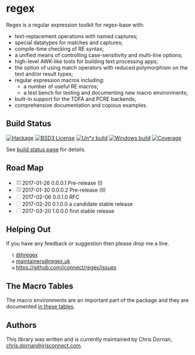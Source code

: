 # regex

Regex is a regular expression toolkit for regex-base with:

  * text-replacement operations with named captures;
  * special datatypes for matches and captures;
  * compile-time checking of RE syntax;
  * a unified means of controlling case-sensitivity and multi-line options;
  * high-level AWK-like tools for building text processing apps;
  * the option of using match operators with reduced polymorphism on the
    text and/or result types;
  * regular expression macros including:
      + a number of useful RE macros;
      + a test bench for testing and documenting new macro environments;
  * built-in support for the TDFA and PCRE backends;
  * comprehensive documentation and copious examples.



## Build Status

[![Hackage](http://regex.uk/badges/hackage.svg)](https://hackage.haskell.org/package/regex) [![BSD3 License](http://regex.uk/badges/license.svg)](https://tldrlegal.com/license/bsd-3-clause-license-%28revised%29) [![Un*x build](http://regex.uk/badges/unix-build.svg)](https://travis-ci.org/iconnect/regex) [![Windows build](http://regex.uk/badges/windows-build.svg)](https://ci.appveyor.com/project/engineerirngirisconnectcouk/regex/branch/master) [![Coverage](http://regex.uk/badges/coverage.svg)](https://coveralls.io/github/iconnect/regex?branch=master)

See [build status page](http://regex.uk/build-status) for details.


## Road Map

<ul class='contains-task-list'>
  <li class='task-list-item'><input type='checkbox' class='task-list-item-checkbox' checked='' disabled=''/>2017-01-26  0.0.0.1  Pre-release (I)</li>
  <li class='task-list-item'><input type='checkbox' class='task-list-item-checkbox' checked='' disabled=''/>2017-01-30  0.0.0.2  Pre-release (II)</li>
  <li class='task-list-item'><input type='checkbox' class='task-list-item-checkbox' disabled=''/>2017-02-06  0.0.1.0  RFC</li>
  <li class='task-list-item'><input type='checkbox' class='task-list-item-checkbox' disabled=''/>2017-02-20  0.1.0.0  a candidate stable release</li>
  <li class='task-list-item'><input type='checkbox' class='task-list-item-checkbox' disabled=''/>2017-03-20  1.0.0.0  first stable release</li>
</ul>



## Helping Out

If you have any feedback or suggestion then please drop me a line.

&nbsp;&nbsp;&nbsp;&nbsp;`t` [&#64;hregex](https://twitter.com/hregex)<br/>
&nbsp;&nbsp;&nbsp;&nbsp;`e` maintainers@regex.uk<br/>
&nbsp;&nbsp;&nbsp;&nbsp;`w` https://github.com/iconnect/regex/issues


## The Macro Tables

The macro environments are an important part of the package and they
are documented [in these tables](macros).


## Authors

This library was written and is currently maintained by Chris Dornan,
<chris.dornan@irisconnect.com>.
